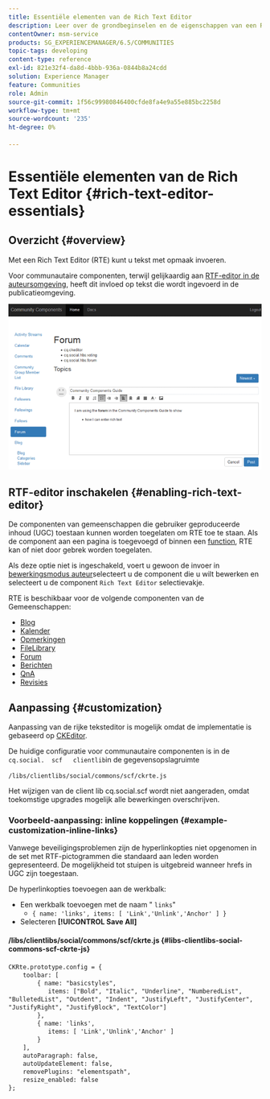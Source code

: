 ```yaml
---
title: Essentiële elementen van de Rich Text Editor
description: Leer over de grondbeginselen en de eigenschappen van een Rich Text Editor die u tekst met prijsverhoging laat ingaan.
contentOwner: msm-service
products: SG_EXPERIENCEMANAGER/6.5/COMMUNITIES
topic-tags: developing
content-type: reference
exl-id: 821e32f4-da8d-4bbb-936a-0844b8a24cdd
solution: Experience Manager
feature: Communities
role: Admin
source-git-commit: 1f56c99980846400cfde8fa4e9a55e885bc2258d
workflow-type: tm+mt
source-wordcount: '235'
ht-degree: 0%

---
```


# Essentiële elementen van de Rich Text Editor {#rich-text-editor-essentials}

## Overzicht {#overview}

Met een Rich Text Editor (RTE) kunt u tekst met opmaak invoeren.

Voor communautaire componenten, terwijl gelijkaardig aan [RTF-editor in de auteursomgeving](../../help/sites-authoring/rich-text-editor.md), heeft dit invloed op tekst die wordt ingevoerd in de publicatieomgeving.

![rich-text-editor](assets/rich-text-editor.png)

## RTF-editor inschakelen {#enabling-rich-text-editor}

De componenten van gemeenschappen die gebruiker geproduceerde inhoud (UGC) toestaan kunnen worden toegelaten om RTE toe te staan. Als de component aan een pagina is toegevoegd of binnen een [function](functions.md), RTE kan of niet door gebrek worden toegelaten.

Als deze optie niet is ingeschakeld, voert u gewoon de invoer in [bewerkingsmodus auteur](sites-console.md#authoring-site-content)selecteert u de component die u wilt bewerken en selecteert u de component `Rich Text Editor` selectievakje.

RTE is beschikbaar voor de volgende componenten van de Gemeenschappen:

* [Blog](blog-feature.md)
* [Kalender](calendar.md)
* [Opmerkingen](comments.md)
* [FileLibrary](file-library.md)
* [Forum](forum.md)
* [Berichten](configure-messaging.md)
* [QnA](working-with-qna.md)
* [Revisies](reviews.md)

## Aanpassing {#customization}

Aanpassing van de rijke teksteditor is mogelijk omdat de implementatie is gebaseerd op [CKEditor](https://ckeditor.com/).

De huidige configuratie voor communautaire componenten is in de `cq.social.  scf   clientlib`in de gegevensopslagruimte

`/libs/clientlibs/social/commons/scf/ckrte.js`

Het wijzigen van de client lib cq.social.scf wordt niet aangeraden, omdat toekomstige upgrades mogelijk alle bewerkingen overschrijven.

### Voorbeeld-aanpassing: inline koppelingen {#example-customization-inline-links}

Vanwege beveiligingsproblemen zijn de hyperlinkopties niet opgenomen in de set met RTF-pictogrammen die standaard aan leden worden gepresenteerd. De mogelijkheid tot stuipen is uitgebreid wanneer hrefs in UGC zijn toegestaan.

De hyperlinkopties toevoegen aan de werkbalk:

* Een werkbalk toevoegen met de naam &quot; `links`&quot;
   * `{ name: 'links', items: [ 'Link','Unlink','Anchor' ] }`
* Selecteren **[!UICONTROL Save All]**

#### /libs/clientlibs/social/commons/scf/ckrte.js {#libs-clientlibs-social-commons-scf-ckrte-js}

```
CKRte.prototype.config = {
    toolbar: [
        { name: "basicstyles",
           items: ["Bold", "Italic", "Underline", "NumberedList", "BulletedList", "Outdent", "Indent", "JustifyLeft", "JustifyCenter", "JustifyRight", "JustifyBlock", "TextColor"]
        },
        { name: 'links',
           items: [ 'Link','Unlink','Anchor' ]
        }
    ],
    autoParagraph: false,
    autoUpdateElement: false,
    removePlugins: "elementspath",
    resize_enabled: false
};
```
